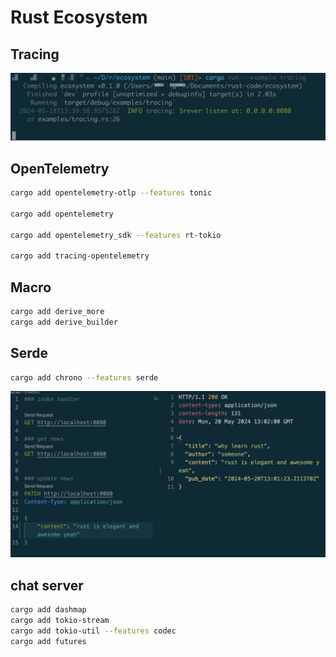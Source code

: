# Rust Ecosystem

## Tracing

![tracing](tracing.png)

## OpenTelemetry

```sh
cargo add opentelemetry-otlp --features tonic

cargo add opentelemetry

cargo add opentelemetry_sdk --features rt-tokio

cargo add tracing-opentelemetry
```

## Macro

```sh
cargo add derive_more
cargo add derive_builder
```

## Serde

```sh
cargo add chrono --features serde
```

![serde example](serde_example.png)

## chat server

```sh
cargo add dashmap
cargo add tokio-stream
cargo add tokio-util --features codec
cargo add futures
```